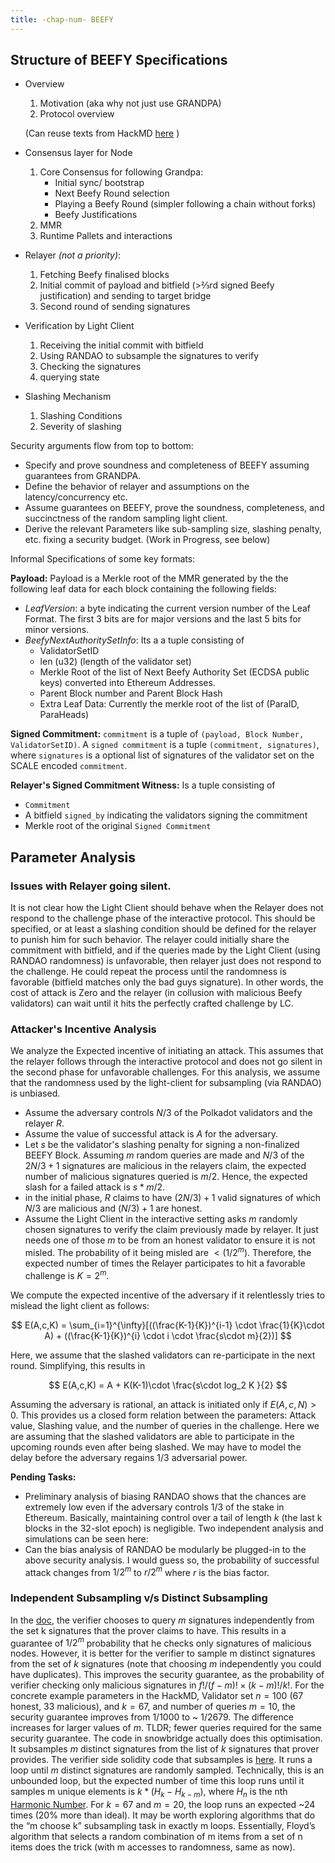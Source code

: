 ```yaml
---
title: -chap-num- BEEFY
---
```


## Structure of BEEFY Specifications

- Overview
    1. Motivation (aka why not just use GRANDPA)
    2. Protocol overview 

    (Can reuse texts from HackMD [here](https://hackmd.io/UsPqx0IATX6yFSxcBLIhHQ?view) )
- Consensus layer for Node 
    1. Core Consensus for following Grandpa:
        - Initial sync/ bootstrap
        - Next Beefy Round selection
        - Playing a Beefy Round (simpler following a chain without forks)
        - Beefy Justifications
    2. MMR
    3. Runtime Pallets and interactions
- Relayer _(not a priority)_:
    1. Fetching Beefy finalised blocks
    2. Initial commit of payload and bitfield (>⅔rd signed Beefy justification) and sending to target bridge
    3. Second round of sending signatures
- Verification by Light Client
    1. Receiving the initial commit with bitfield
    2. Using RANDAO to subsample the signatures to verify
    3. Checking the signatures 
    4. querying state
- Slashing Mechanism
    1. Slashing Conditions
    2. Severity of slashing

Security arguments flow from top to bottom: 
- Specify and prove soundness and completeness of BEEFY assuming guarantees from GRANDPA.
- Define the behavior of relayer and assumptions on the latency/concurrency etc. 
- Assume guarantees on BEEFY, prove the soundness, completeness, and succinctness of the random sampling light client. 
- Derive the relevant Parameters like sub-sampling size, slashing penalty, etc. fixing a security budget. (Work in Progress, see below)


Informal Specifications of some key formats:

**Payload:**
Payload is a Merkle root of the MMR generated by the the following leaf data for each block containing the following fields:
- _LeafVersion_: a byte indicating the current version number of the Leaf Format. The first 3 bits are for major versions and the last 5 bits for minor versions. 
- _BeefyNextAuthoritySetInfo_: Its a a tuple consisting of
    - ValidatorSetID
    - len (u32) (length of the validator set)
    - Merkle Root of the list of Next Beefy Authority Set (ECDSA public keys) converted into Ethereum Addresses. 
    - Parent Block number and Parent Block Hash
    - Extra Leaf Data: Currently the merkle root of the list of (ParaID, ParaHeads)

**Signed Commitment:**
`commitment` is a tuple of `(payload, Block Number, ValidatorSetID)`. A `signed commitment` is a tuple `(commitment, signatures)`, where `signatures` is a optional list of signatures of the validator set on the SCALE encoded `commitment`. 


**Relayer's Signed Commitment Witness:**
Is a tuple consisting of 
- `Commitment`
- A bitfield `signed_by` indicating the validators signing the commitment
- Merkle root of the original `Signed Commitment`



## Parameter Analysis


### Issues with Relayer going silent.

It is not clear how the Light Client should behave when the Relayer does not respond to the challenge phase of the interactive protocol. This should be specified, or at least a slashing condition should be defined for the relayer to punish him for such behavior.  The relayer could initially share the commitment with bitfield, and if the queries made by the Light Client (using RANDAO randomness) is unfavorable, then relayer just does not respond to the challenge. He could repeat the process until the randomness is favorable (bitfield matches only the bad guys signature). In other words, the cost of attack is Zero and the relayer (in collusion with malicious Beefy validators) can wait until it hits the perfectly crafted challenge by LC.

### Attacker's Incentive Analysis 

We analyze the Expected incentive of initiating an attack. This assumes that the relayer follows through the interactive protocol and does not go silent in the second phase for unfavorable challenges. For this analysis, we assume that the randomness used by the light-client for subsampling (via RANDAO) is unbiased. 

- Assume the adversary controls $N/3$ of the Polkadot validators and the relayer $R$.
- Assume the value of successful attack is $A$ for the adversary.
- Let $s$ be the validator's slashing penalty for signing a non-finalized BEEFY Block. Assuming $m$ random queries are made and $N/3$ of the $2N/3 +1$ signatures are malicious in the relayers claim, the expected number of malicious signatures queried is $m/2$. Hence, the expected slash for a failed attack is $s*m/2$.  
- in the initial phase, $R$ claims to have $(2N/3)+1$ valid signatures of which $N/3$ are malicious and $(N/3)+1$ are honest. 
- Assume the Light Client in the interactive setting asks $m$ randomly chosen signatures to verify the claim previously made by relayer. It just needs one of those $m$ to be from an honest validator to ensure it is not misled. The probability of it being misled are $<(1/2^m)$. Therefore, the expected number of times the Relayer participates to hit a favorable challenge is $K=2^m$. 

We compute the expected incentive of the adversary if it relentlessly tries to mislead the light client as follows:

$$
E(A,c,K) = \sum_{i=1}^{\infty}[((\frac{K-1}{K})^{i-1} \cdot \frac{1}{K}\cdot A) + ((\frac{K-1}{K})^{i} \cdot i \cdot \frac{s\cdot m}{2})] 
$$

Here, we assume that the slashed validators can re-participate in the next round. 
Simplifying, this results in 

$$
E(A,c,K) = A + K(K-1)\cdot \frac{s\cdot log_2 K }{2}
$$
 
Assuming the adversary is rational, an attack is initiated only if $E(A,c,N) > 0$. This provides us a closed form relation between the parameters: Attack value, Slashing value, and the number of queries in the challenge. Here we are assuming that the slashed validators are able to participate in the upcoming rounds even after being slashed. We may have to model the delay before the adversary regains $1/3$ adversarial power. 


**Pending Tasks:**

- Preliminary analysis of biasing RANDAO shows that the chances are extremely low even if the adversary controls $1/3$ of the stake in Ethereum. Basically, maintaining control over a tail of length $k$ (the last  k blocks in the 32-slot epoch) is negligible. Two independent analysis and simulations can be seen here:  
- Can the bias analysis of RANDAO be modularly be plugged-in to the above security analysis. I would guess so, the probability of successful attack changes from $1/2^m$ to $r/2^m$ where $r$ is the bias factor. 




### Independent Subsampling v/s Distinct Subsampling

In the [doc](https://hackmd.io/UsPqx0IATX6yFSxcBLIhHQ?view), the verifier chooses to query $m$ signatures independently from the set k signatures that the prover claims to have. This results in a guarantee of  $1/2^m$ probability that he checks only signatures of malicious nodes. 
However, it is better for the verifier to sample m distinct signatures from the set of $k$ signatures (note that choosing $m$ independently you could have duplicates). This improves the security guarantee, as the probability of verifier checking only malicious signatures in $f!/(f-m)! \times (k-m)!/k!$. For the concrete example parameters in the HackMD, Validator set $n =100$ (67 honest, 33 malicious), and $k=67$, and number of queries $m =10$, the security guarantee improves from 1/1000 to ~ 1/2679. The difference increases for larger values of $m$. TLDR; fewer queries required for the same security guarantee. 
The code in snowbridge actually does this optimisation. It subsamples $m$ distinct signatures from the list of $k$ signatures that prover provides. The verifier side solidity code that subsamples is [here](https://github.com/Snowfork/snowbridge/blob/main/core/packages/contracts/src/utils/Bitfield.sol). It runs a loop until $m$ distinct signatures are randomly sampled. Technically, this is an unbounded loop, but the expected number of time this loop runs until it samples m unique elements is $k*(H_k- H_{k-m})$, where $H_n$ is the nth [Harmonic Number](https://en.wikipedia.org/wiki/Harmonic_number). For $k=67$ and $m=20$, the loop runs an expected ~24 times (20% more than ideal). It may be worth exploring algorithms that do the “m choose k” subsampling task in exactly m loops. Essentially, Floyd’s algorithm that selects a random combination of m items from a set of n items does the trick (with m accesses to randomness, same as now). 

